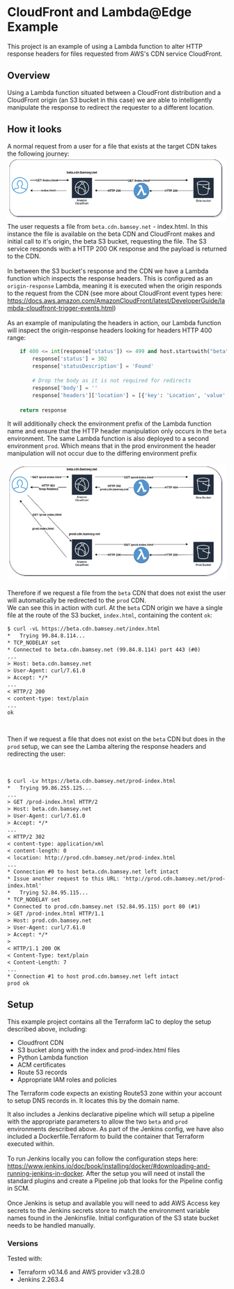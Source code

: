 # CloudFront and Lambda@Edge Example
This project is an example of using a Lambda function to alter HTTP response headers for files requested from AWS's CDN service CloudFront.

## Overview
Using a Lambda function situated between a CloudFront distribution and a CloudFront origin (an S3 bucket in this case) we are able to intelligently manipulate the response to redirect the requester to a different location.

## How it looks
A normal request from a user for a file that exists at the target CDN takes the following journey:<br>
![File Found at CDN](/diagrams/cloudfront-example-1.jpg)
<br>
The user requests a file from `beta.cdn.bamsey.net` - index.html.  In this instance the file is available on the beta CDN and CloudFront makes and initial call to it's origin, the beta S3 bucket, requesting the file.  The S3 service responds with a HTTP 200 OK response and the payload is returned to the CDN.<br><br>In between the S3 bucket's response and the CDN we have a Lambda function which inspects the response headers.  This is configured as an `origin-response` Lambda, meaning it is executed when the origin responds to the request from the CDN (see more about CloudFront event types here: https://docs.aws.amazon.com/AmazonCloudFront/latest/DeveloperGuide/lambda-cloudfront-trigger-events.html)
<br><br>
As an example of manipulating the headers in action, our Lambda function will inspect the origin-response headers looking for headers HTTP 400 range:

```python
    if 400 <= int(response['status']) <= 499 and host.startswith("beta"):
        response['status'] = 302
        response['statusDescription'] = 'Found'

        # Drop the body as it is not required for redirects
        response['body'] = ''
        response['headers']['location'] = [{'key': 'Location', 'value': fallback_url}]

    return response
```  
It will additionally check the environment prefix of the Lambda function name and ensure that the HTTP header manipulation only occurs in the `beta` environment.  The same Lambda function is also deployed to a second environment `prod`. Which means that in the prod environment the header manipulation will not occur due to the differing environment prefix<br><br>
![File Found at CDN](/diagrams/cloudfront-example-2.jpg)
<br><br>
Therefore if we request a file from the `beta` CDN that does not exist the user will automatically be redirected to the `prod` CDN.
<br>
We can see this in action with curl.  At the `beta` CDN origin we have a single file at the route of the S3 bucket, `index.html`, containing the content `ok`:<br>  
```
$ curl -vL https://beta.cdn.bamsey.net/index.html
*   Trying 99.84.8.114...
* TCP_NODELAY set
* Connected to beta.cdn.bamsey.net (99.84.8.114) port 443 (#0)
...
> Host: beta.cdn.bamsey.net
> User-Agent: curl/7.61.0
> Accept: */*
...
< HTTP/2 200 
< content-type: text/plain
...
ok
```
<br>

Then if we request a file that does not exist on the `beta` CDN but does in the `prod` setup, we can see the Lamba altering the response headers and redirecting the user:

<br>

```
$ curl -Lv https://beta.cdn.bamsey.net/prod-index.html
*   Trying 99.86.255.125...
...
> GET /prod-index.html HTTP/2
> Host: beta.cdn.bamsey.net
> User-Agent: curl/7.61.0
> Accept: */*
...
< HTTP/2 302 
< content-type: application/xml
< content-length: 0
< location: http://prod.cdn.bamsey.net/prod-index.html
...
* Connection #0 to host beta.cdn.bamsey.net left intact
* Issue another request to this URL: 'http://prod.cdn.bamsey.net/prod-index.html'
*   Trying 52.84.95.115...
* TCP_NODELAY set
* Connected to prod.cdn.bamsey.net (52.84.95.115) port 80 (#1)
> GET /prod-index.html HTTP/1.1
> Host: prod.cdn.bamsey.net
> User-Agent: curl/7.61.0
> Accept: */*
> 
< HTTP/1.1 200 OK
< Content-Type: text/plain
< Content-Length: 7
...
* Connection #1 to host prod.cdn.bamsey.net left intact
prod ok
```

## Setup
This example project contains all the Terraform IaC to deploy the setup described above, including:
* Cloudfront CDN
* S3 bucket along with the index and prod-index.html files
* Python Lambda function
* ACM certificates
* Route 53 records
* Appropriate IAM roles and policies

The Terraform code expects an existing Route53 zone within your account to setup DNS records in.  It locates this by the domain name.

It also includes a Jenkins declarative pipeline which will setup a pipeline with the appropriate parameters to allow the two `beta` and `prod` environments described above.  As part of the Jenkins config, we have also included a Dockerfile.Terraform to build the container that Terraform executed within.
<br><br>
To run Jenkins locally you can follow the configuration steps here:  https://www.jenkins.io/doc/book/installing/docker/#downloading-and-running-jenkins-in-docker.  After the setup you will need ot install the standard plugins and create a Pipeline job that looks for the Pipeline config in SCM.
<br>  
Once Jenkins is setup and available you will need to add AWS Access key secrets to the Jenkins secrets store to match the environment variable names found in the Jenkinsfile. Initial configuration of the S3 state bucket needs to be handled manually.

### Versions
Tested with:
* Terraform v0.14.6 and AWS provider v3.28.0
* Jenkins 2.263.4
